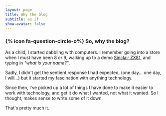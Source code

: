 ```yaml
---
layout: page
title: Why the blog
subtitle: as if
show-avatar: false
---
```


### {% icon fa-question-circle-o%} So, why the blog?

As a child, I started dabbling with computers. I remember going into a store when I must have been 8 or 9, walking up to a demo [Sinclair ZX81](https://en.wikipedia.org/wiki/ZX81), and typing in _"what is your name?"_.

Sadly, I didn't get the sentient response I had expected, (one day... one day, I will...) but it started my fascination with anything technology.

Since then, I've picked up a lot of things I have done to make it easier to work with technology, and get it do what I wanted, not what it wanted. So I thought, makes sense to write some of it down.

That's pretty much it. 
